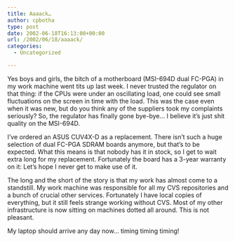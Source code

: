```yaml
---
title: Aaaack…
author: cpbotha
type: post
date: 2002-06-18T16:13:00+00:00
url: /2002/06/18/aaaack/
categories:
  - Uncategorized

---
```

Yes boys and girls, the bitch of a motherboard (MSI-694D dual FC-PGA) in my work machine went tits up last week. I never trusted the regulator on that thing: if the CPUs were under an oscillating load, one could see small fluctuations on the screen in time with the load. This was the case even when it was new, but do you think any of the suppliers took my complaints seriously? So, the regulator has finally gone bye-bye… I believe it’s just shit quality on the MSI-694D.

I’ve ordered an ASUS CUV4X-D as a replacement. There isn’t such a huge selection of dual FC-PGA SDRAM boards anymore, but that’s to be expected. What this means is that nobody has it in stock, so I get to wait extra long for my replacement. Fortunately the board has a 3-year warranty on it: Let’s hope I never get to make use of it.

The long and the short of the story is that my work has almost come to a standstill. My work machine was responsible for all my CVS repositories and a bunch of crucial other services. Fortunately I have local copies of everything, but it still feels strange working without CVS. Most of my other infrastructure is now sitting on machines dotted all around. This is not pleasant.

My laptop should arrive any day now… timing timing timing!
